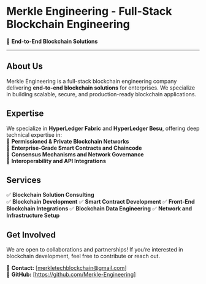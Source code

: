 # Merkle Engineering - Full-Stack Blockchain Engineering  
🚀 **End-to-End Blockchain Solutions**  

---

## About Us  
Merkle Engineering is a full-stack blockchain engineering company delivering **end-to-end blockchain solutions** for enterprises. We specialize in building scalable, secure, and production-ready blockchain applications.  

## Expertise  
We specialize in **HyperLedger Fabric** and **HyperLedger Besu**, offering deep technical expertise in:  
 🔹 **Permissioned & Private Blockchain Networks**  
 🔹 **Enterprise-Grade Smart Contracts and Chaincode**  
 🔹 **Consensus Mechanisms and Network Governance**  
 🔹 **Interoperability and API Integrations**  

## Services  
 ✅ **Blockchain Solution Consulting**  
 ✅ **Blockchain Development**
 ✅ **Smart Contract Development**
 ✅ **Front-End Blockchain Integrations**
 ✅ **Blockchain Data Engineering**
 ✅ **Network and Infrastructure Setup**  

## Get Involved  
We are open to collaborations and partnerships! If you’re interested in blockchain development, feel free to contribute or reach out.  

📧 **Contact:** [merkletechblockchain@gmail.com]  
🔗 **GitHub:** [https://github.com/Merkle-Engineering]  
